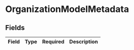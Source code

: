 # OrganizationModelMetadata


## Fields

| Field       | Type        | Required    | Description |
| ----------- | ----------- | ----------- | ----------- |